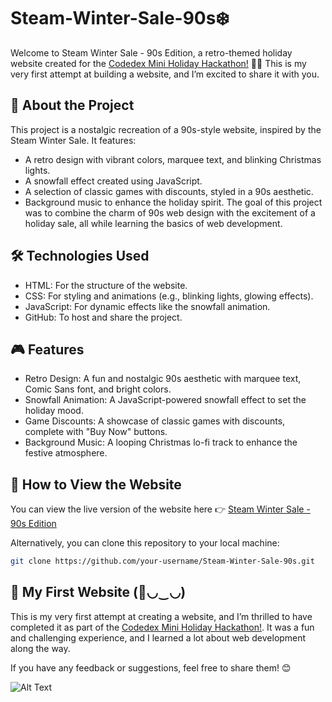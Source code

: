 # Steam-Winter-Sale-90s❄️

Welcome to Steam Winter Sale - 90s Edition, a retro-themed holiday website created for the [Codedex Mini Holiday Hackathon!](https://www.codedex.io/holiday-hackathon) 🎄✨ This is my very first attempt at building a website, and I’m excited to share it with you.

## 🌟 About the Project

This project is a nostalgic recreation of a 90s-style website, inspired by the Steam Winter Sale. It features:
- A retro design with vibrant colors, marquee text, and blinking Christmas lights.
- A snowfall effect created using JavaScript.
- A selection of classic games with discounts, styled in a 90s aesthetic.
- Background music to enhance the holiday spirit.
The goal of this project was to combine the charm of 90s web design with the excitement of a holiday sale, all while learning the basics of web development.

## 🛠️ Technologies Used
- HTML: For the structure of the website.
- CSS: For styling and animations (e.g., blinking lights, glowing effects).
- JavaScript: For dynamic effects like the snowfall animation.
- GitHub: To host and share the project.

## 🎮 Features
- Retro Design: A fun and nostalgic 90s aesthetic with marquee text, Comic Sans font, and bright colors.
- Snowfall Animation: A JavaScript-powered snowfall effect to set the holiday mood.
- Game Discounts: A showcase of classic games with discounts, complete with "Buy Now" buttons.
- Background Music: A looping Christmas lo-fi track to enhance the festive atmosphere.

## 🚀 How to View the Website

You can view the live version of the website here 👉 [Steam Winter Sale - 90s Edition](https://aysusulucay.github.io/Steam-Winter-Sale-90s/)

Alternatively, you can clone this repository to your local machine:
```bash
git clone https://github.com/your-username/Steam-Winter-Sale-90s.git 
```
## 🎉 My First Website (🌸◡‿◡)
This is my very first attempt at creating a website, and I’m thrilled to have completed it as part of the [Codedex Mini Holiday Hackathon!](https://www.codedex.io/holiday-hackathon). It was a fun and challenging experience, and I learned a lot about web development along the way.

If you have any feedback or suggestions, feel free to share them! 😊

![Alt Text](https://media.tenor.com/xxPgBuwmddQAAAAi/cat.gif)

